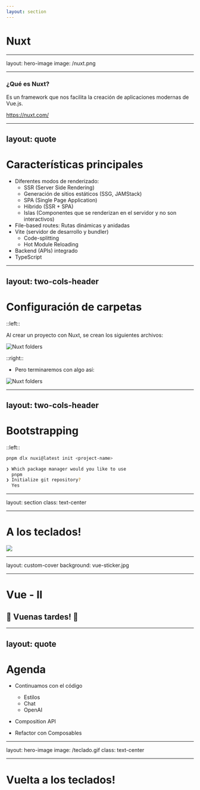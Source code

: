 ```yaml
---
layout: section
---
```


# <logos-nuxt-icon /> Nuxt

---

layout: hero-image
image: /nuxt.png

---

### ¿Qué es Nuxt?

Es un framework que nos facilita la creación de aplicaciones modernas de Vue.js.

https://nuxt.com/

---

## layout: quote

# <logos-nuxt-icon /> Características principales

<v-clicks depth="2">

- Diferentes modos de renderizado:
  - SSR (Server Side Rendering)
  - Generación de sitios estáticos (SSG, JAMStack)
  - SPA (Single Page Application)
  - Híbrido (SSR + SPA)
  - Islas (Componentes que se renderizan en el servidor y no son interactivos)
- File-based routes: Rutas dinámicas y anidadas
- Vite (servidor de desarrollo y bundler)
  - Code-splitting
  - Hot Module Reloading
- Backend (APIs) integrado
- TypeScript

</v-clicks>

---

## layout: two-cols-header

# <logos-nuxt-icon /> Configuración de carpetas

::left::

Al crear un proyecto con Nuxt, se crean los siguientes archivos:

![Nuxt folders](/nuxt-inicio.png)

::right::

<v-clicks>

- Pero terminaremos con algo así:

![Nuxt folders](/nuxt-completo.png)

</v-clicks>

---

## layout: two-cols-header

# <logos-nuxt-icon /> Bootstrapping

::left::

```bash
pnpm dlx nuxi@latest init <project-name>
```

```bash
❯ Which package manager would you like to use
  pnpm
❯ Initialize git repository?
  Yes
```

---

layout: section
class: text-center

---

# A los teclados!

<!-- image centered -->
<div class="text-center">
  <img src="/lemonade.gif" class="m-auto object-contain max-h-sm" />
</div>

---

layout: custom-cover
background: vue-sticker.jpg

---

# <logos-vue /> Vue - II

## 🌈 Vuenas tardes! 🌈

---

## layout: quote

# Agenda

- Continuamos con el código

  - Estilos
  - Chat
  - OpenAI

- Composition API
- Refactor con Composables

---

layout: hero-image
image: /teclado.gif
class: text-center

---

# Vuelta a los teclados!
